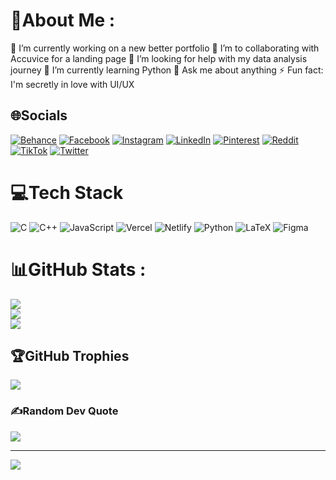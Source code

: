 # 💫About Me :
🔭 I’m currently working on a new better portfolio 
👯 I’m to collaborating with Accuvice for a landing page
🤝 I’m looking for help with  my data analysis journey
🌱 I’m currently learning  Python
💬 Ask me about  anything
⚡ Fun fact: I'm secretly in love with UI/UX

## 🌐Socials
[![Behance](https://img.shields.io/badge/Behance-1769ff?logo=behance&logoColor=white)](https://behance.net/raphealmezue) [![Facebook](https://img.shields.io/badge/Facebook-%231877F2.svg?logo=Facebook&logoColor=white)](https://facebook.com/fvckin) [![Instagram](https://img.shields.io/badge/Instagram-%23E4405F.svg?logo=Instagram&logoColor=white)](https://instagram.com/meh.exe) [![LinkedIn](https://img.shields.io/badge/LinkedIn-%230077B5.svg?logo=linkedin&logoColor=white)](https://linkedin.com/in/x15o3i) [![Pinterest](https://img.shields.io/badge/Pinterest-%23E60023.svg?logo=Pinterest&logoColor=white)](https://pinterest.com/x15o3i) [![Reddit](https://img.shields.io/badge/Reddit-%23FF4500.svg?logo=Reddit&logoColor=white)](https://reddit.com/user/x15o3i) [![TikTok](https://img.shields.io/badge/TikTok-%23000000.svg?logo=TikTok&logoColor=white)](https://tiktok.com/@x15o3i) [![Twitter](https://img.shields.io/badge/Twitter-%231DA1F2.svg?logo=Twitter&logoColor=white)](https://twitter.com/x15o3i) 

# 💻Tech Stack
![C](https://img.shields.io/badge/c-%2300599C.svg?style=for-the-badge&logo=c&logoColor=white) ![C++](https://img.shields.io/badge/c++-%2300599C.svg?style=for-the-badge&logo=c%2B%2B&logoColor=white) ![JavaScript](https://img.shields.io/badge/javascript-%23323330.svg?style=for-the-badge&logo=javascript&logoColor=%23F7DF1E) ![Vercel](https://img.shields.io/badge/vercel-%23000000.svg?style=for-the-badge&logo=vercel&logoColor=white) ![Netlify](https://img.shields.io/badge/netlify-%23000000.svg?style=for-the-badge&logo=netlify&logoColor=#00C7B7) ![Python](https://img.shields.io/badge/python-3670A0?style=for-the-badge&logo=python&logoColor=ffdd54) ![LaTeX](https://img.shields.io/badge/latex-%23008080.svg?style=for-the-badge&logo=latex&logoColor=white) 	![Figma](https://img.shields.io/badge/figma-%23F24E1E.svg?style=for-the-badge&logo=figma&logoColor=white)
# 📊GitHub Stats :
![](https://github-readme-stats.vercel.app/api?username=x15o3i&theme=swift&hide_border=true&include_all_commits=true&count_private=true)<br/>
![](https://github-readme-streak-stats.herokuapp.com/?user=x15o3i&theme=swift&hide_border=true)<br/>
![](https://github-readme-stats.vercel.app/api/top-langs/?username=x15o3i&theme=swift&hide_border=true&include_all_commits=true&count_private=true&layout=compact)

## 🏆GitHub Trophies
![](https://github-trophies.vercel.app/?username=x15o3i&theme=tokyonight&no-frame=true&no-bg=false&margin-w=4)

### ✍️Random Dev Quote
![](https://quotes-github-readme.vercel.app/api?type=horizontal&theme=tokyonight)


---
[![](https://visitcount.itsvg.in/api?id=x15o3i&icon=4&color=10)](https://visitcount.itsvg.in)
